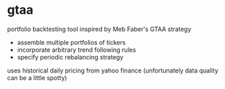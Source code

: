 # gtaa

portfolio backtesting tool inspired by Meb Faber's GTAA strategy

- assemble multiple portfolios of tickers
- incorporate arbitrary trend following rules
- specify periodic rebalancing strategy

uses historical daily pricing from yahoo finance (unfortunately data quality can be a little spotty)
